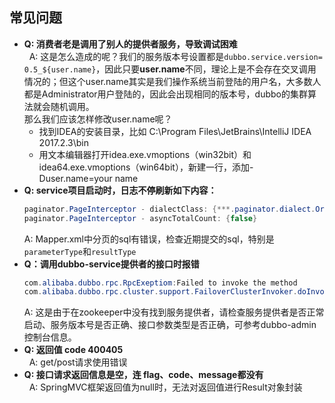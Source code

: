 ## 常见问题
* **Q: 消费者老是调用了别人的提供者服务，导致调试困难**<br>     A: 这是怎么造成的呢？我们的服务版本号设置都是`dubbo.service.version= 0.5_${user.name}`，因此只要**user.name**不同，理论上是不会存在交叉调用情况的；但这个user.name其实是我们操作系统当前登陆的用户名，大多数人都是Administrator用户登陆的，因此会出现相同的版本号，dubbo的集群算法就会随机调用。<br>那么我们应该怎样修改user.name呢？
    + 找到IDEA的安装目录，比如 C:\Program Files\JetBrains\IntelliJ IDEA 2017.2.3\bin
    + 用文本编辑器打开idea.exe.vmoptions（win32bit）和idea64.exe.vmoptions（win64bit），新建一行，添加-Duser.name=your name
* **Q: service项目启动时，日志不停刷新如下内容：**
    ``` java
    paginator.PageInterceptor - dialectClass: {***.paginator.dialect.OracleDialect} 
    paginator.PageInterceptor - asyncTotalCount: {false}  
    ```
    A: Mapper.xml中分页的sql有错误，检查近期提交的sql，特别是`parameterType`和`resultType`
* **Q：调用dubbo-service提供者的接口时报错**
    ``` java
    com.alibaba.dubbo.rpc.RpcExeptiom:Failed to invoke the method
    com.alibaba.dubbo.rpc.cluster.support.FailoverClusterInvoker.doInvoke(FailoverClusterInvoker.java:101)
    ```
    A: 这是由于在zookeeper中没有找到服务提供者，请检查服务提供者是否正常启动、服务版本号是否正确、接口参数类型是否正确，可参考dubbo-admin控制台信息。
* **Q: 返回值 code 400405** <br>     A: get/post请求使用错误
* **Q: 接口请求返回信息是空，连 flag、code、message都没有** <br>     A: SpringMVC框架返回值为null时，无法对返回值进行Result对象封装


